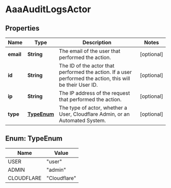 

# AaaAuditLogsActor


## Properties

| Name | Type | Description | Notes |
|------------ | ------------- | ------------- | -------------|
|**email** | **String** | The email of the user that performed the action. |  [optional] |
|**id** | **String** | The ID of the actor that performed the action. If a user performed the action, this will be their User ID. |  [optional] |
|**ip** | **String** | The IP address of the request that performed the action. |  [optional] |
|**type** | [**TypeEnum**](#TypeEnum) | The type of actor, whether a User, Cloudflare Admin, or an Automated System. |  [optional] |



## Enum: TypeEnum

| Name | Value |
|---- | -----|
| USER | &quot;user&quot; |
| ADMIN | &quot;admin&quot; |
| CLOUDFLARE | &quot;Cloudflare&quot; |



